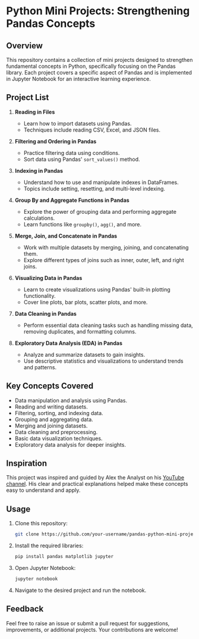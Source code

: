 # Python Mini Projects: Strengthening Pandas Concepts

## Overview

This repository contains a collection of mini projects designed to strengthen fundamental concepts in Python, specifically focusing on the Pandas library. Each project covers a specific aspect of Pandas and is implemented in Jupyter Notebook for an interactive learning experience.

## Project List

1. **Reading in Files**
   - Learn how to import datasets using Pandas.
   - Techniques include reading CSV, Excel, and JSON files.

2. **Filtering and Ordering in Pandas**
   - Practice filtering data using conditions.
   - Sort data using Pandas' `sort_values()` method.

3. **Indexing in Pandas**
   - Understand how to use and manipulate indexes in DataFrames.
   - Topics include setting, resetting, and multi-level indexing.

4. **Group By and Aggregate Functions in Pandas**
   - Explore the power of grouping data and performing aggregate calculations.
   - Learn functions like `groupby()`, `agg()`, and more.

5. **Merge, Join, and Concatenate in Pandas**
   - Work with multiple datasets by merging, joining, and concatenating them.
   - Explore different types of joins such as inner, outer, left, and right joins.

6. **Visualizing Data in Pandas**
   - Learn to create visualizations using Pandas' built-in plotting functionality.
   - Cover line plots, bar plots, scatter plots, and more.

7. **Data Cleaning in Pandas**
   - Perform essential data cleaning tasks such as handling missing data, removing duplicates, and formatting columns.

8. **Exploratory Data Analysis (EDA) in Pandas**
   - Analyze and summarize datasets to gain insights.
   - Use descriptive statistics and visualizations to understand trends and patterns.

## Key Concepts Covered

- Data manipulation and analysis using Pandas.
- Reading and writing datasets.
- Filtering, sorting, and indexing data.
- Grouping and aggregating data.
- Merging and joining datasets.
- Data cleaning and preprocessing.
- Basic data visualization techniques.
- Exploratory data analysis for deeper insights.

## Inspiration

This project was inspired and guided by Alex the Analyst on his [YouTube channel](https://www.youtube.com/@AlexTheAnalyst). His clear and practical explanations helped make these concepts easy to understand and apply.

## Usage

1. Clone this repository:
   ```bash
   git clone https://github.com/your-username/pandas-python-mini-projects.git
   ```

2. Install the required libraries:
   ```bash
   pip install pandas matplotlib jupyter
   ```

3. Open Jupyter Notebook:
   ```bash
   jupyter notebook
   ```

4. Navigate to the desired project and run the notebook.

## Feedback

Feel free to raise an issue or submit a pull request for suggestions, improvements, or additional projects. Your contributions are welcome!
